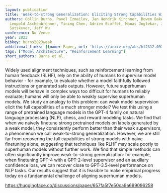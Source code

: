 ```yaml
---
layout: publication
title: 'Weak-to-strong Generalization: Eliciting Strong Capabilities With Weak Supervision'
authors: Collin Burns, Pavel Izmailov, Jan Hendrik Kirchner, Bowen Baker, Leo Gao,
  Leopold Aschenbrenner, Yining Chen, Adrien Ecoffet, Manas Joglekar, Jan Leike, Ilya
  Sutskever, Jeff Wu
conference: No Venue
year: 2023
bibkey: burns2023weak
additional_links: [{name: Paper, url: 'https://arxiv.org/abs/hf2312.09390'}]
tags: ["Model Architecture", "Reinforcement Learning"]
short_authors: Burns et al.
---
```

Widely used alignment techniques, such as reinforcement learning from human feedback (RLHF), rely on the ability of humans to supervise model behavior - for example, to evaluate whether a model faithfully followed instructions or generated safe outputs. However, future superhuman models will behave in complex ways too difficult for humans to reliably evaluate; humans will only be able to weakly supervise superhuman models. We study an analogy to this problem: can weak model supervision elicit the full capabilities of a much stronger model? We test this using a range of pretrained language models in the GPT-4 family on natural language processing (NLP), chess, and reward modeling tasks. We find that when we naively finetune strong pretrained models on labels generated by a weak model, they consistently perform better than their weak supervisors, a phenomenon we call weak-to-strong generalization. However, we are still far from recovering the full capabilities of strong models with naive finetuning alone, suggesting that techniques like RLHF may scale poorly to superhuman models without further work. We find that simple methods can often significantly improve weak-to-strong generalization: for example, when finetuning GPT-4 with a GPT-2-level supervisor and an auxiliary confidence loss, we can recover close to GPT-3.5-level performance on NLP tasks. Our results suggest that it is feasible to make empirical progress today on a fundamental challenge of aligning superhuman models.

https://huggingface.co/discussions/paper/657fa5f7e50ca9a699096258